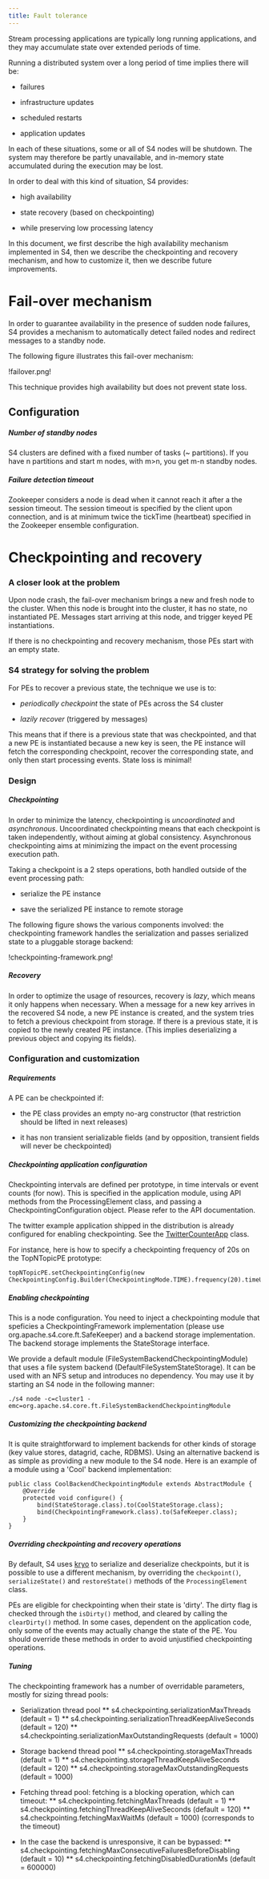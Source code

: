 ```yaml
---
title: Fault tolerance
---
```

Stream processing applications are typically long running applications, and they may accumulate state over extended periods of time.


Running a distributed system over a long period of time implies there will be:


- failures

- infrastructure updates

- scheduled restarts

- application updates


In each of these situations, some or all of S4 nodes will be shutdown. The system may therefore be partly unavailable, and in-memory state accumulated during the execution may be lost.


In order to deal with this kind of situation, S4 provides:


- high availability

- state recovery (based on checkpointing)

- while preserving low processing latency


In this document, we first describe the high availability mechanism implemented in S4, then we describe the checkpointing and recovery mechanism, and how to customize it, then we describe future improvements.


# Fail-over mechanism

In order to guarantee availability in the presence of sudden node failures, S4 provides a mechanism to automatically detect failed nodes and redirect messages to a standby node.


The following figure illustrates this fail-over mechanism: 

!failover.png!



This technique provides high availability but does not prevent state loss.

## Configuration


##### Number of standby nodes

S4 clusters are defined with a fixed number of tasks (\~ partitions). If you have n partitions and start m nodes, with m>n, you get m-n standby nodes.

##### Failure detection timeout

Zookeeper considers a node is dead when it cannot reach it after a the session timeout. The session timeout is specified by the client upon connection, and is at minimum twice the tickTime (heartbeat) specified in the Zookeeper ensemble configuration.


# Checkpointing and recovery

### A closer look at the problem

Upon node crash, the fail-over mechanism brings a new and fresh node to the cluster. When this node is brought into the cluster, it has no state, no instantiated PE. Messages start arriving at this node, and trigger keyed PE instantiations.


If there is no checkpointing and recovery mechanism, those PEs start with an empty state.


### S4 strategy for solving the problem

For PEs to recover a previous state, the technique we use is to:


- *periodically checkpoint* the state of PEs across the S4 cluster

- *lazily recover* (triggered by messages)

This means that if there is a previous state that was checkpointed, and that a new PE is instantiated because a new key is seen, the PE instance will fetch the corresponding checkpoint, recover the corresponding state, and only then start processing events. State loss is minimal!


### Design

##### Checkpointing

In order to minimize the latency, checkpointing is _uncoordinated_ and _asynchronous_.
Uncoordinated checkpointing means that each checkpoint is taken independently, without aiming at global consistency.
Asynchronous checkpointing aims at minimizing the impact on the event processing execution path.


Taking a checkpoint is a 2 steps operations, both handled outside of the event processing path:


- serialize the PE instance

- save the serialized PE instance to remote storage


The following figure shows the various components involved: the checkpointing framework handles the serialization and passes serialized state to a pluggable storage backend:

!checkpointing-framework.png!



##### Recovery

In order to optimize the usage of resources, recovery is _lazy_, which means it only happens when necessary.
When a message for a new key arrives in the recovered S4 node, a new PE instance is created, and the system tries to fetch a previous checkpoint from storage. If there is a previous state, it is copied to the newly created PE instance. (This implies deserializing a previous object and copying its fields).


### Configuration and customization

##### Requirements

A PE can be checkpointed if:


- the PE class provides an empty no-arg constructor (that restriction should be lifted in next releases)

- it has non transient serializable fields (and by opposition, transient fields will never be checkpointed)


##### Checkpointing application configuration

Checkpointing intervals are defined per prototype, in time intervals or event counts (for now). This is specified in the application module, using API methods from the ProcessingElement class, and passing a CheckpointingConfiguration object. Please refer to the API documentation.


The twitter example application shipped in the distribution is already configured for enabling checkpointing. See the [TwitterCounterApp](https://git-wip-us.apache.org/repos/asf?p=incubator-s4.git;a=blob;f=test-apps/twitter-counter/src/main/java/org/apache/s4/example/twitter/TwitterCounterApp.java;h=5d7855fa5aee6cbe693fa47c1ebad03da316f42b) class.


For instance, here is how to specify a checkpointing frequency of 20s on the TopNTopicPE prototype:


	topNTopicPE.setCheckpointingConfig(new CheckpointingConfig.Builder(CheckpointingMode.TIME).frequency(20).timeUnit(TimeUnit.SECONDS).build());


##### Enabling checkpointing

This is a node configuration. You need to inject a checkpointing module that speficies a CheckpointingFramework implementation (please use org.apache.s4.core.ft.SafeKeeper) and a backend storage implementation. The backend storage implements the StateStorage interface.


We provide a default module (FileSystemBackendCheckpointingModule) that uses a file system backend (DefaultFileSystemStateStorage). It can be used with an NFS setup and introduces no dependency. You may use it by starting an S4 node in the following manner:


	./s4 node -c=cluster1 -emc=org.apache.s4.core.ft.FileSystemBackendCheckpointingModule


##### Customizing the checkpointing backend

It is quite straightforward to implement backends for other kinds of storage (key value stores, datagrid, cache, RDBMS). Using an alternative backend is as simple as providing a new module to the S4 node. Here is an example of a module using a 'Cool' backend implementation:


	public class CoolBackendCheckpointingModule extends AbstractModule {
		@Override
		protected void configure() {
	    	bind(StateStorage.class).to(CoolStateStorage.class);
	    	bind(CheckpointingFramework.class).to(SafeKeeper.class);
		}
	}


##### Overriding checkpointing and recovery operations

By default, S4 uses [kryo](http://code.google.com/p/kryo) to serialize and deserialize checkpoints, but it is possible to use a different mechanism, by overriding the `checkpoint()`, `serializeState()` and `restoreState()` methods of the `ProcessingElement` class.


PEs are eligible for checkpointing when their state is 'dirty'. The dirty flag is checked through the `isDirty()` method, and cleared by calling the `clearDirty()` method. In some cases, dependent on the application code, only some of the events may actually change the state of the PE. You should override these methods in order to avoid unjustified checkpointing operations.


##### Tuning

The checkpointing framework has a number of overridable parameters, mostly for sizing thread pools:


* Serialization thread pool
** s4.checkpointing.serializationMaxThreads (default = 1)
** s4.checkpointing.serializationThreadKeepAliveSeconds (default = 120)
** s4.checkpointing.serializationMaxOutstandingRequests (default = 1000)

* Storage backend thread pool
** s4.checkpointing.storageMaxThreads (default = 1)
** s4.checkpointing.storageThreadKeepAliveSeconds (default = 120)
** s4.checkpointing.storageMaxOutstandingRequests (default = 1000)

* Fetching thread pool: fetching is a blocking operation, which can timeout:
** s4.checkpointing.fetchingMaxThreads (default = 1)
** s4.checkpointing.fetchingThreadKeepAliveSeconds (default = 120)
** s4.checkpointing.fetchingMaxWaitMs (default = 1000) (corresponds to the timeout)

* In the case the backend is unresponsive, it can be bypassed:
** s4.checkpointing.fetchingMaxConsecutiveFailuresBeforeDisabling (default = 10)
** s4.checkpointing.fetchingDisabledDurationMs (default = 600000)